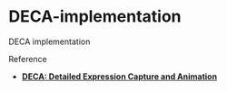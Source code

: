 # DECA-implementation
DECA implementation

Reference

* **[DECA: Detailed Expression Capture and Animation](https://github.com/YadiraF/DECA)**
